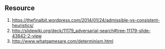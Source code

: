 ## Resource

1. https://thefinalbit.wordpress.com/2014/01/24/admissible-vs-consistent-heuristics/
2. http://slidewiki.org/deck/11179_adversarial-search#tree-11179-slide-43842-2-view
3. http://www.whatgamesare.com/determinism.html

